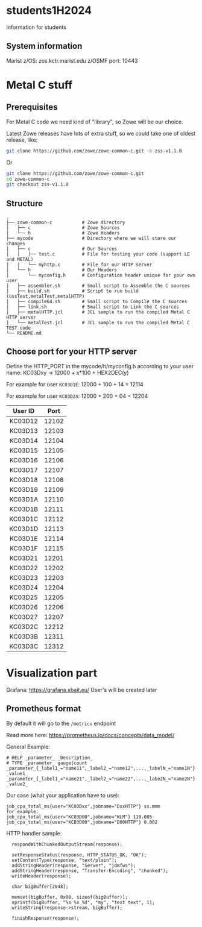 # students1H2024
Information for students

## System information

Marist z/OS: zos.kctr.marist.edu
z/OSMF port: 10443

# Metal C stuff

## Prerequisites

For Metal C code we need kind of "library", so Zowe will be our choice.

Latest Zowe releases have lots of extra stuff, so we could take one of oldest release, like:
```bash
git clone https://github.com/zowe/zowe-common-c.git -b zss-v1.1.0
```
Or 
```bash
git clone https://github.com/zowe/zowe-common-c.git
cd zowe-common-c
git checkout zss-v1.1.0
```

## Structure

```
.
├── zowe-common-c           # Zowe directory
|   ├── c                   # Zowe Sources
|   └── h                   # Zowe Headers
├── mycode                  # Directory where we will store our changes
|   ├── c                   # Our Sources
|   |   ├── test.c          # File for testing your code (support LE and METAL)
|   |   └── myhttp.c        # File for our HTTP server
|   └── h                   # Our Headers
|       └── myconfig.h      # Configuration header unique for your own user
|   ├── assembler.sh        # Small script to Assemble the C sources
|   ├── build.sh            # Script to run build (ussTest,metalTest,metalHTTP)
|   ├── compile64.sh        # Small script to Compile the C sources
|   ├── link.sh             # Small script to Link the C sources
|   ├── metalHTTP.jcl       # JCL sample to run the compiled Metal C HTTP server
|   └── metalTest.jcl       # JCL sample to run the compiled Metal C TEST code
└── README.md
```

## Choose port for your HTTP server

Define the HTTP_PORT in the mycode/h/myconfig.h according to your user name:
KC03Dxy -> 12000 + x*100 + HEX2DEC(y)

For example for user `KC03D1E`: 12000 + 100 + 14 = 12114

For example for user `KC03D24`: 12000 + 200 + 04 = 12204

| User ID | Port  |
| :---:   | :---: |
| KC03D12 | 12102 |
| KC03D13 | 12103 |
| KC03D14 | 12104 |
| KC03D15 | 12105 |
| KC03D16 | 12106 |
| KC03D17 | 12107 |
| KC03D18 | 12108 |
| KC03D19 | 12109 |
| KC03D1A | 12110 |
| KC03D1B | 12111 |
| KC03D1C | 12112 |
| KC03D1D | 12113 |
| KC03D1E | 12114 |
| KC03D1F | 12115 |
| KC03D21 | 12201 |
| KC03D22 | 12202 |
| KC03D23 | 12203 |
| KC03D24 | 12204 |
| KC03D25 | 12205 |
| KC03D26 | 12206 |
| KC03D27 | 12207 |
| KC03D2C | 12212 |
| KC03D3B | 12311 |
| KC03D3C | 12312 |

# Visualization part

Grafana: https://grafana.sbait.eu/
User's will be created later

## Prometheus format

By default it will go to the `/metrics` endpoint

Read more here: https://prometheus.io/docs/concepts/data_model/

General Example:
```
# HELP _parameter_ _Description_
# TYPE _parameter_ gauge|count
_parameter_{_label1_="name11",_label2_="name12",...,_labelN_="name1N"} _value1_
_parameter_{_label1_="name21",_label2_="name22",...,_labe2N_="name2N"} _value2_
```

Our case (what your application have to use):
```
job_cpu_total_ms{user="KC03Dxx",jobname="DxxHTTP"} ss.mmm
for example:
job_cpu_total_ms{user="KC03D00",jobname="WLM"} 110.005
job_cpu_total_ms{user="KC03D00",jobname="D00HTTP"} 0.002
```


HTTP handler sample:
```
  respondWithChunkedOutputStream(response);

  setResponseStatus(response, HTTP_STATUS_OK, "OK");
  setContentType(response, "text/plain");
  addStringHeader(response, "Server", "jdmfws");
  addStringHeader(response, "Transfer-Encoding", "chunked");
  writeHeader(response);

  char bigBuffer[2048];

  memset(bigBuffer, 0x00, sizeof(bigBuffer));
  sprintf(bigBuffer, "%s %s %d", "my", "test text", 1);
  writeString(response->stream, bigBuffer);

  finishResponse(response);
```

